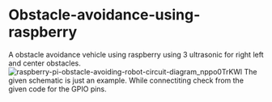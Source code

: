 # Obstacle-avoidance-using-raspberry
A obstacle avoidance vehicle using raspberry using 3 ultrasonic for right left and center obstacles.
![raspberry-pi-obstacle-avoiding-robot-circuit-diagram_nppo0TrKWl](https://user-images.githubusercontent.com/64458015/120134520-e944af00-c1eb-11eb-886d-f9f06b1b5758.gif)
The given schematic is just an example. While connectiting check from the given code for the GPIO pins.
